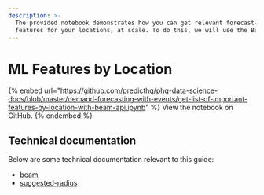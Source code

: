 ```yaml
---
description: >-
  The provided notebook demonstrates how you can get relevant forecast-ready
  features for your locations, at scale. To do this, we will use the Beam API.
---
```


# ML Features by Location

{% embed url="https://github.com/predicthq/phq-data-science-docs/blob/master/demand-forecasting-with-events/get-list-of-important-features-by-location-with-beam-api.ipynb" %}
View the notebook on GitHub.
{% endembed %}

## Technical documentation

Below are some technical documentation relevant to this guide:

* [beam](../../../api/beam/ "mention")
* [suggested-radius](../../../api/suggested-radius/ "mention")
